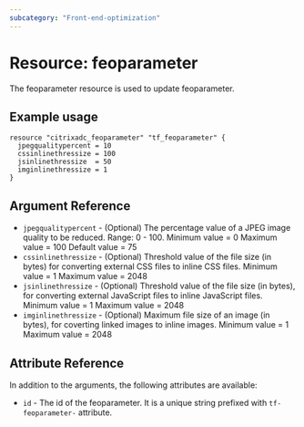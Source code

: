 ```yaml
---
subcategory: "Front-end-optimization"
---
```


# Resource: feoparameter

The feoparameter resource is used to update feoparameter.


## Example usage

```hcl
resource "citrixadc_feoparameter" "tf_feoparameter" {
  jpegqualitypercent = 10
  cssinlinethressize = 100
  jsinlinethressize  = 50
  imginlinethressize = 1
}

```


## Argument Reference

* `jpegqualitypercent` - (Optional) The percentage value of a JPEG image quality to be reduced. Range: 0 - 100. Minimum value =  0 Maximum value =  100 Default value = 75
* `cssinlinethressize` - (Optional) Threshold value of the file size (in bytes) for converting external CSS files to inline CSS files. Minimum value =  1 Maximum value =  2048
* `jsinlinethressize` - (Optional) Threshold value of the file size (in bytes), for converting external JavaScript files to inline JavaScript files. Minimum value =  1 Maximum value =  2048
* `imginlinethressize` - (Optional) Maximum file size of an image (in bytes), for coverting linked images to inline images. Minimum value =  1 Maximum value =  2048


## Attribute Reference

In addition to the arguments, the following attributes are available:

* `id` - The id of the feoparameter. It is a unique string prefixed with  `tf-feoparameter-` attribute.
